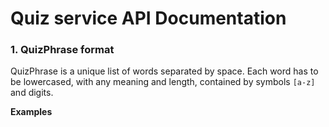 # Quiz service API Documentation

### 1. QuizPhrase format
QuizPhrase is a unique list of words separated by space. Each word has to be lowercased, with any meaning and length, contained by symbols `[a-z]` and digits.

**Examples**
```


```
